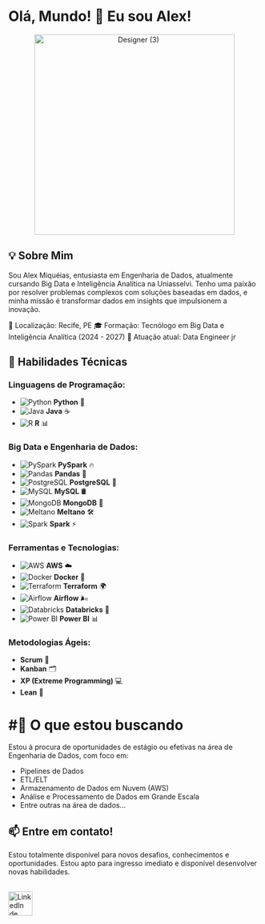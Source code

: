 # Olá, Mundo! 👋 Eu sou Alex!

<div align="center">
  <img src="https://github.com/user-attachments/assets/d2e47760-db1d-4c01-a4d5-19455d818136" alt="Designer (3)" width="400"/>
</div>

## 💡 Sobre Mim

Sou Alex Miquéias, entusiasta em Engenharia de Dados, atualmente cursando Big Data e Inteligência Analítica na Uniasselvi. Tenho uma paixão por resolver problemas complexos com soluções baseadas em dados, e minha missão é transformar dados em insights que impulsionem a inovação.

📍 Localização: Recife, PE
🎓 Formação: Tecnólogo em Big Data e Inteligência Analítica (2024 - 2027)
💼 Atuação atual: Data Engineer jr

## 🚀 **Habilidades Técnicas**

### **Linguagens de Programação:**
- ![Python](https://img.shields.io/badge/Python-3670A0?style=for-the-badge&logo=python&logoColor=ffdd54) **Python** 🐍
- ![Java](https://img.shields.io/badge/Java-%23ED8B00?style=for-the-badge&logo=java&logoColor=white) **Java** ☕
- ![R](https://img.shields.io/badge/R-%23276DC3?style=for-the-badge&logo=r&logoColor=white) **R** 📊

### **Big Data e Engenharia de Dados:**
- ![PySpark](https://img.shields.io/badge/PySpark-%23E25A1C?style=for-the-badge&logo=apache-spark&logoColor=white) **PySpark** 🔥
- ![Pandas](https://img.shields.io/badge/Pandas-%23150458?style=for-the-badge&logo=pandas&logoColor=white) **Pandas** 🐼
- ![PostgreSQL](https://img.shields.io/badge/PostgreSQL-%23316192?style=for-the-badge&logo=postgresql&logoColor=white) **PostgreSQL** 🐘
- ![MySQL](https://img.shields.io/badge/MySQL-%2300f?style=for-the-badge&logo=mysql&logoColor=white) **MySQL** 🛢️
- ![MongoDB](https://img.shields.io/badge/MongoDB-%2347A248?style=for-the-badge&logo=mongodb&logoColor=white) **MongoDB** 🍃
- ![Meltano](https://img.shields.io/badge/Meltano-%23009EDC?style=for-the-badge&logo=sequel-ace&logoColor=white) **Meltano** 🛠️
- ![Spark](https://img.shields.io/badge/Apache%20Spark-%23E25A1C?style=for-the-badge&logo=apache-spark&logoColor=white) **Spark** ⚡

### **Ferramentas e Tecnologias:**
- ![AWS](https://img.shields.io/badge/AWS-%23FF9900?style=for-the-badge&logo=amazon-aws&logoColor=white) **AWS** ☁️
- ![Docker](https://img.shields.io/badge/Docker-%230db7ed?style=for-the-badge&logo=docker&logoColor=white) **Docker** 🐳
- ![Terraform](https://img.shields.io/badge/Terraform-%23623CE4?style=for-the-badge&logo=terraform&logoColor=white) **Terraform** 🌍
- ![Airflow](https://img.shields.io/badge/Apache%20Airflow-%23017CEE?style=for-the-badge&logo=apache-airflow&logoColor=white) **Airflow** 🌬️
- ![Databricks](https://img.shields.io/badge/Databricks-%23FF3621?style=for-the-badge&logo=databricks&logoColor=white) **Databricks** 🧱
- ![Power BI](https://img.shields.io/badge/Power%20BI-F2C811?style=for-the-badge&logo=powerbi&logoColor=black) **Power BI** 📊

### **Metodologias Ágeis:**
- **Scrum** 🏉
- **Kanban** 🗂️
- **XP (Extreme Programming)** 💻
- **Lean** 🧠

# #🚀 O que estou buscando
Estou à procura de oportunidades de estágio ou efetivas na área de Engenharia de Dados, com foco em:

- Pipelines de Dados
- ETL/ELT
- Armazenamento de Dados em Nuvem (AWS)
- Análise e Processamento de Dados em Grande Escala
- Entre outras na área de dados...

## 📫 Entre em contato!
Estou totalmente disponível para novos desafios, conhecimentos e oportunidades. Estou apto para ingresso imediato e disponível desenvolver novas habilidades.

<br>
<a href="https://www.linkedin.com/in/alexmiqueias/" target="_blank">
    <img src="https://img.icons8.com/color/48/000000/linkedin.png" alt="LinkedIn de Alex Miqueias" style="width:48px;height:48px;">
</a>


